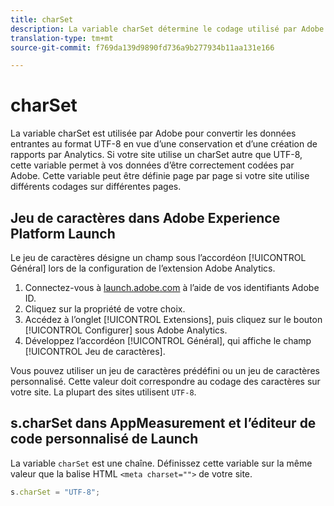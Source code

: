 ```yaml
---
title: charSet
description: La variable charSet détermine le codage utilisé par Adobe pour analyser votre demande d’image.
translation-type: tm+mt
source-git-commit: f769da139d9890fd736a9b277934b11aa131e166

---
```



# charSet

La variable charSet est utilisée par Adobe pour convertir les données entrantes au format UTF-8 en vue d’une conservation et d’une création de rapports par Analytics. Si votre site utilise un charSet autre que UTF-8, cette variable permet à vos données d’être correctement codées par Adobe. Cette variable peut être définie page par page si votre site utilise différents codages sur différentes pages.

## Jeu de caractères dans Adobe Experience Platform Launch

Le jeu de caractères désigne un champ sous l’accordéon [!UICONTROL Général] lors de la configuration de l’extension Adobe Analytics.

1. Connectez-vous à [launch.adobe.com](https://launch.adobe.com) à l’aide de vos identifiants Adobe ID.
2. Cliquez sur la propriété de votre choix.
3. Accédez à l’onglet [!UICONTROL Extensions], puis cliquez sur le bouton [!UICONTROL Configurer] sous Adobe Analytics.
4. Développez l’accordéon [!UICONTROL Général], qui affiche le champ [!UICONTROL Jeu de caractères].

Vous pouvez utiliser un jeu de caractères prédéfini ou un jeu de caractères personnalisé. Cette valeur doit correspondre au codage des caractères sur votre site. La plupart des sites utilisent `UTF-8`.

## s.charSet dans AppMeasurement et l’éditeur de code personnalisé de Launch

La variable `charSet` est une chaîne. Définissez cette variable sur la même valeur que la balise HTML `<meta charset="">` de votre site.

```js
s.charSet = "UTF-8";
```
